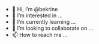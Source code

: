 - 👋 Hi, I’m @bekrine
- 👀 I’m interested in ...
- 🌱 I’m currently learning ...
- 💞️ I’m looking to collaborate on ...
- 📫 How to reach me ...

<!---
bekrine/bekrine is a ✨ special ✨ repository because its `README.md` (this file) appears on your GitHub profile.
You can click the Preview link to take a look at your changes.
--->
